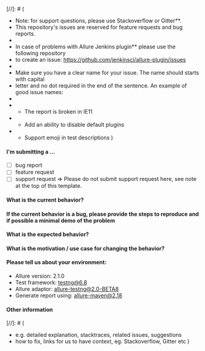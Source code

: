 [//]: # (
* Note: for support questions, please use Stackoverflow or Gitter**. 
* This repository's issues are reserved for feature requests and bug reports.
*
* In case of problems with Allure Jenkins plugin** please use the following repository 
* to create an issue: https://github.com/jenkinsci/allure-plugin/issues
*
* Make sure you have a clear name for your issue. The name should starts with capital 
* letter and no dot required in the end of the sentence. An example of good issue names:
*
* - The report is broken in IE11
* - Add an ability to disable default plugins
* - Support emoji in test descriptions
)

#### I'm submitting a ... 
  - [ ] bug report
  - [ ] feature request
  - [ ] support request => Please do not submit support request here, see note at the top of this template.

#### What is the current behavior?


#### If the current behavior is a bug, please provide the steps to reproduce and if possible a minimal demo of the problem


#### What is the expected behavior?


#### What is the motivation / use case for changing the behavior?


#### Please tell us about your environment:

- Allure version:        2.1.0
- Test framework:        testng@6.8
- Allure adaptor:        allure-testng@2.0-BETA8
- Generate report using: allure-maven@2.18

#### Other information 

[//]: # (
* e.g. detailed explanation, stacktraces, related issues, suggestions 
* how to fix, links for us to have context, eg. Stackoverflow, Gitter etc
)